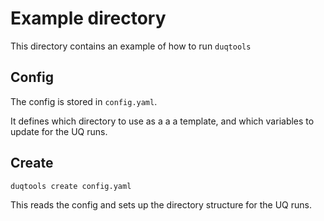 # Example directory

This directory contains an example of how to run `duqtools`

## Config

The config is stored in `config.yaml`.

It defines which directory to use as a a a template, and which variables to update for the UQ runs.

## Create

`duqtools create config.yaml`

This reads the config and sets up the directory structure for the UQ runs.
